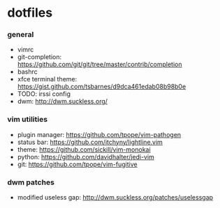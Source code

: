 # dotfiles
### general

* vimrc
* git-completion: https://github.com/git/git/tree/master/contrib/completion
* bashrc
* xfce terminal theme: https://gist.github.com/tsbarnes/d9dca461edab08b98b0e
* TODO: irssi config
* dwm: http://dwm.suckless.org/

### vim utilities
* plugin manager: https://github.com/tpope/vim-pathogen
* status bar: https://github.com/itchyny/lightline.vim
* theme: https://github.com/sickill/vim-monokai
* python: https://github.com/davidhalter/jedi-vim
* git: https://github.com/tpope/vim-fugitive

### dwm patches
* modified useless gap: http://dwm.suckless.org/patches/uselessgap
